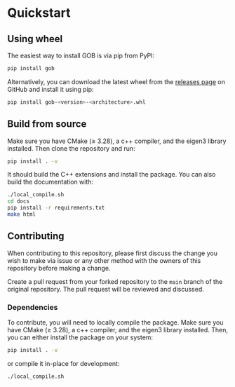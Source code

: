 # Quickstart

## Using wheel

The easiest way to install GOB is via pip from PyPI:
```bash
pip install gob
```
Alternatively, you can download the latest wheel from the [releases page](https://github.com/gaetanserre/GOB/releases) on GitHub and install it using pip:

```bash
pip install gob-<version>-<architecture>.whl
```

## Build from source

Make sure you have CMake (≥ 3.28), a c++ compiler, and the eigen3 library installed. Then clone the repository and run:
```bash
pip install . -v
```
It should build the C++ extensions and install the package. You can also build the documentation with:
```bash
./local_compile.sh
cd docs
pip install -r requirements.txt
make html
```

## Contributing

When contributing to this repository, please first discuss the change you wish to make via issue or any other method with the owners of this repository before making a change.

Create a pull request from your forked repository to the `main` branch of the original repository. The pull request will be reviewed and discussed.

### Dependencies

To contribute, you will need to locally compile the package. Make sure you have CMake (≥ 3.28), a c++ compiler, and the eigen3 library installed. Then, you can either install the package on your system:
```bash
pip install . -v
```
or compile it in-place for development:
```bash
./local_compile.sh
```
